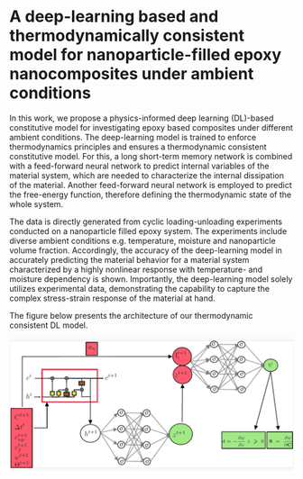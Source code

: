 # A deep-learning based and thermodynamically consistent model for nanoparticle-filled epoxy nanocomposites under ambient conditions

In this work, we propose a physics-informed deep learning (DL)-based constitutive model for
investigating epoxy based composites under different ambient conditions. The deep-learning
model is trained to enforce thermodynamics principles and ensures a thermodynamic consistent
constitutive model. For this, a long short-term memory network is combined with a
feed-forward neural network to predict internal variables of the material system, which are
needed to characterize the internal dissipation of the material. Another feed-forward neural
network is employed to predict the free-energy function, therefore defining the thermodynamic
state of the whole system. 

The data is directly generated from cyclic loading-unloading experiments conducted on a nanoparticle filled
epoxy system. The experiments include diverse ambient conditions e.g. temperature,
moisture and nanoparticle volume fraction. Accordingly, the accuracy of the deep-learning
model in accurately predicting the material behavior for a material system characterized by a
highly nonlinear response with temperature- and moisture dependency is shown. Importantly,
the deep-learning model solely utilizes experimental data, demonstrating the capability to
capture the complex stress-strain response of the material at hand.

The figure below presents the architecture of our thermodynamic consistent DL model.

![This is an image](/pinn.PNG)
